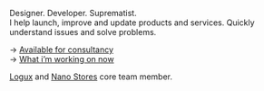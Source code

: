 Designer. Developer. Suprematist.  
I help launch, improve and update products and services. Quickly understand issues and solve problems.  
  
→ [Available for consultancy](https://euaaaio.ru/consultancy/)  
→ [What i’m working on now](https://euaaaio.ru/now/)  
  
[Logux](https://github.com/logux) and [Nano Stores](https://github.com/nanostores) core team member.
